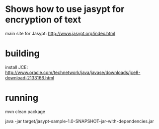 # Shows how to use jasypt for encryption of text
main site for Jasypt: http://www.jasypt.org/index.html
 
# building
install JCE: 
http://www.oracle.com/technetwork/java/javase/downloads/jce8-download-2133166.html

# running
mvn clean package

java -jar target/jasypt-sample-1.0-SNAPSHOT-jar-with-dependencies.jar